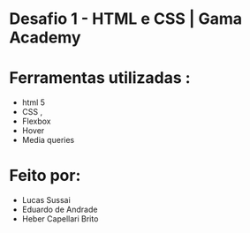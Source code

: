 # Desafio 1 - HTML e CSS | Gama Academy


# Ferramentas utilizadas :

- html 5
- CSS ,
- Flexbox
- Hover
- Media queries

# Feito por:

- Lucas Sussai  
- Eduardo de Andrade
- Heber Capellari Brito 

